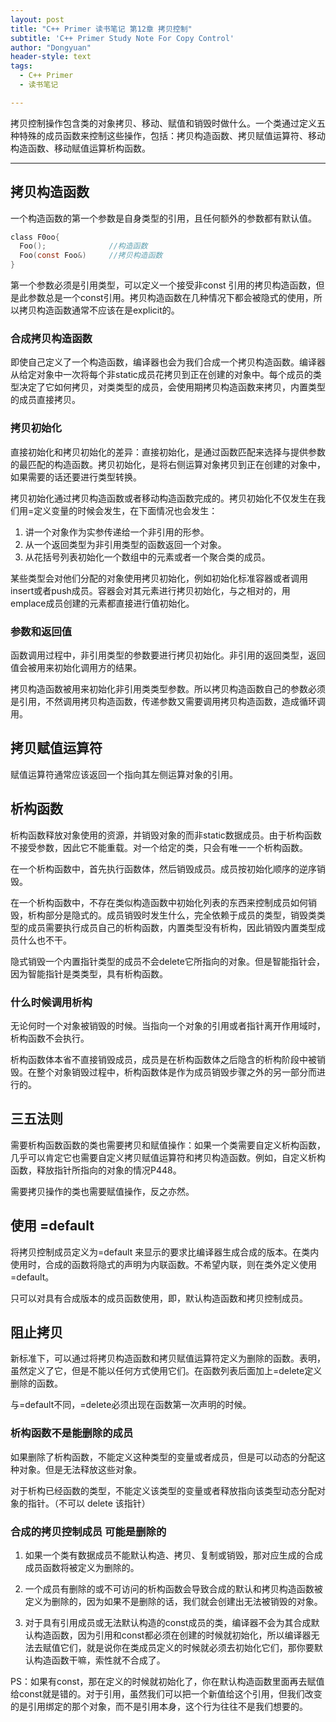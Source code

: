 ```yaml
---
layout: post
title: "C++ Primer 读书笔记 第12章 拷贝控制"
subtitle: 'C++ Primer Study Note For Copy Control'
author: "Dongyuan"
header-style: text
tags:
  - C++ Primer
  - 读书笔记

---
```


拷贝控制操作包含类的对象拷贝、移动、赋值和销毁时做什么。一个类通过定义五种特殊的成员函数来控制这些操作，包括：拷贝构造函数、拷贝赋值运算符、移动构造函数、移动赋值运算析构函数。

---

## 拷贝构造函数
一个构造函数的第一个参数是自身类型的引用，且任何额外的参数都有默认值。
```c
class F0oo{
  Foo();              //构造函数
  Foo(const Foo&)     //拷贝构造函数
}
```
第一个参数必须是引用类型，可以定义一个接受非const 引用的拷贝构造函数，但是此参数总是一个const引用。拷贝构造函数在几种情况下都会被隐式的使用，所以拷贝构造函数通常不应该在是explicit的。

### 合成拷贝构造函数
即使自己定义了一个构造函数，编译器也会为我们合成一个拷贝构造函数。编译器从给定对象中一次将每个非static成员花拷贝到正在创建的对象中。每个成员的类型决定了它如何拷贝，对类类型的成员，会使用期拷贝构造函数来拷贝，内置类型的成员直接拷贝。

### 拷贝初始化
直接初始化和拷贝初始化的差异：直接初始化，是通过函数匹配来选择与提供参数的最匹配的构造函数。拷贝初始化，是将右侧运算对象拷贝到正在创建的对象中，如果需要的话还要进行类型转换。

拷贝初始化通过拷贝构造函数或者移动构造函数完成的。拷贝初始化不仅发生在我们用=定义变量的时候会发生，在下面情况也会发生：
1. 讲一个对象作为实参传递给一个非引用的形参。
2. 从一个返回类型为非引用类型的函数返回一个对象。
3. 从花括号列表初始化一个数组中的元素或者一个聚合类的成员。

某些类型会对他们分配的对象使用拷贝初始化，例如初始化标准容器或者调用insert或者push成员。容器会对其元素进行拷贝初始化，与之相对的，用emplace成员创建的元素都直接进行值初始化。

### 参数和返回值
函数调用过程中，非引用类型的参数要进行拷贝初始化。非引用的返回类型，返回值会被用来初始化调用方的结果。

拷贝构造函数被用来初始化非引用类类型参数。所以拷贝构造函数自己的参数必须是引用，不然调用拷贝构造函数，传递参数又需要调用拷贝构造函数，造成循环调用。

## 拷贝赋值运算符
赋值运算符通常应该返回一个指向其左侧运算对象的引用。

## 析构函数
析构函数释放对象使用的资源，并销毁对象的而非static数据成员。由于析构函数不接受参数，因此它不能重载。对一个给定的类，只会有唯一一个析构函数。

在一个析构函数中，首先执行函数体，然后销毁成员。成员按初始化顺序的逆序销毁。

在一个析构函数中，不存在类似构造函数中初始化列表的东西来控制成员如何销毁，析构部分是隐式的。成员销毁时发生什么，完全依赖于成员的类型，销毁类类型的成员需要执行成员自己的析构函数，内置类型没有析构，因此销毁内置类型成员什么也不干。

隐式销毁一个内置指针类型的成员不会delete它所指向的对象。但是智能指针会，因为智能指针是类类型，具有析构函数。

### 什么时候调用析构
无论何时一个对象被销毁的时候。当指向一个对象的引用或者指针离开作用域时，析构函数不会执行。

析构函数体本省不直接销毁成员，成员是在析构函数体之后隐含的析构阶段中被销毁。在整个对象销毁过程中，析构函数体是作为成员销毁步骤之外的另一部分而进行的。

## 三五法则
需要析构函数函数的类也需要拷贝和赋值操作：如果一个类需要自定义析构函数，几乎可以肯定它也需要自定义拷贝赋值运算符和拷贝构造函数。例如，自定义析构函数，释放指针所指向的对象的情况P448。

需要拷贝操作的类也需要赋值操作，反之亦然。

## 使用 =default
将拷贝控制成员定义为=default 来显示的要求比编译器生成合成的版本。在类内使用时，合成的函数将隐式的声明为内联函数。不希望内联，则在类外定义使用=default。

只可以对具有合成版本的成员函数使用，即，默认构造函数和拷贝控制成员。

## 阻止拷贝
新标准下，可以通过将拷贝构造函数和拷贝赋值运算符定义为删除的函数。表明，虽然定义了它，但是不能以任何方式使用它们。在函数列表后面加上=delete定义删除的函数。

与=default不同，=delete必须出现在函数第一次声明的时候。

### 析构函数不是能删除的成员
如果删除了析构函数，不能定义这种类型的变量或者成员，但是可以动态的分配这种对象。但是无法释放这些对象。

对于析构已经函数的类型，不能定义该类型的变量或者释放指向该类型动态分配对象的指针。（不可以 delete 该指针）

### 合成的拷贝控制成员 可能是删除的

1. 如果一个类有数据成员不能默认构造、拷贝、复制或销毁，那对应生成的合成成员函数将被定义为删除的。

2. 一个成员有删除的或不可访问的析构函数会导致合成的默认和拷贝构造函数被定义为删除的，因为如果不是删除的话，我们就会创建出无法被销毁的对象。

3. 对于具有引用成员或无法默认构造的const成员的类，编译器不会为其合成默认构造函数，因为引用和const都必须在创建的时候就初始化，所以编译器无法去赋值它们，就是说你在类成员定义的时候就必须去初始化它们，那你要默认构造函数干嘛，索性就不合成了。

  PS：如果有const，那在定义的时候就初始化了，你在默认构造函数里面再去赋值给const就是错的。对于引用，虽然我们可以把一个新值给这个引用，但我们改变的是引用绑定的那个对象，而不是引用本身，这个行为往往不是我们想要的。
